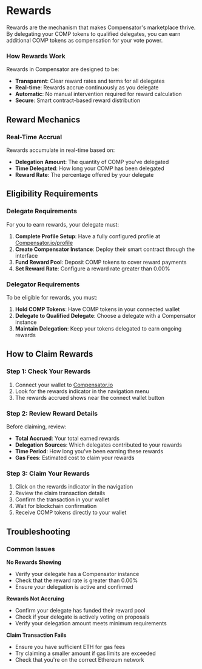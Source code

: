 # Rewards

Rewards are the mechanism that makes Compensator's marketplace thrive. By delegating your COMP tokens to qualified delegates, you can earn additional COMP tokens as compensation for your vote power.

### How Rewards Work

Rewards in Compensator are designed to be:
- **Transparent**: Clear reward rates and terms for all delegates
- **Real-time**: Rewards accrue continuously as you delegate
- **Automatic**: No manual intervention required for reward calculation
- **Secure**: Smart contract-based reward distribution

<!-- ![Rewards Overview](/img/rewards-overview.png)
<p style={{ textAlign: 'center', opacity: 0.7, marginTop: '-6px' }}>
  <em>How the reward system works in Compensator</em>
</p> -->

## Reward Mechanics

### Real-Time Accrual

Rewards accumulate in real-time based on:
- **Delegation Amount**: The quantity of COMP you've delegated
- **Time Delegated**: How long your COMP has been delegated
- **Reward Rate**: The percentage offered by your delegate

<!-- ![Reward Calculation](/img/reward-calculation.png)
<p style={{ textAlign: 'center', opacity: 0.7, marginTop: '-6px' }}>
  <em>Real-time reward calculation formula and factors</em>
</p> -->

<!-- ![Reward Rate Examples](/img/reward-rate-examples.png)
<p style={{ textAlign: 'center', opacity: 0.7, marginTop: '-6px' }}>
  <em>Examples of different reward rate structures</em>
</p> -->

## Eligibility Requirements

### Delegate Requirements

For you to earn rewards, your delegate must:

1. **Complete Profile Setup**: Have a fully configured profile at [Compensator.io/profile](https://compensator.io/profile)
2. **Create Compensator Instance**: Deploy their smart contract through the interface
3. **Fund Reward Pool**: Deposit COMP tokens to cover reward payments
4. **Set Reward Rate**: Configure a reward rate greater than 0.00%

### Delegator Requirements

To be eligible for rewards, you must:

1. **Hold COMP Tokens**: Have COMP tokens in your connected wallet
2. **Delegate to Qualified Delegate**: Choose a delegate with a Compensator instance
3. **Maintain Delegation**: Keep your tokens delegated to earn ongoing rewards

<!-- ![Eligibility Flowchart](/img/rewards-eligibility.png)
<p style={{ textAlign: 'center', opacity: 0.7, marginTop: '-6px' }}>
  <em>Eligibility requirements for both delegates and delegators</em>
</p> -->

## How to Claim Rewards

### Step 1: Check Your Rewards

1. Connect your wallet to [Compensator.io](https://compensator.io)
2. Look for the rewards indicator in the navigation menu
3. The rewards accrued shows near the connect wallet button

<!-- ![Rewards Display](/img/rewards-display.png)
<p style={{ textAlign: 'center', opacity: 0.7, marginTop: '-6px' }}>
  <em>Where to find your accrued rewards in the interface</em>
</p> -->

### Step 2: Review Reward Details

Before claiming, review:
- **Total Accrued**: Your total earned rewards
- **Delegation Sources**: Which delegates contributed to your rewards
- **Time Period**: How long you've been earning these rewards
- **Gas Fees**: Estimated cost to claim your rewards

<!-- ![Reward Details](/img/reward-details.png)
<p style={{ textAlign: 'center', opacity: 0.7, marginTop: '-6px' }}>
  <em>Detailed breakdown of your reward earnings</em>
</p> -->

### Step 3: Claim Your Rewards

1. Click on the rewards indicator in the navigation
2. Review the claim transaction details
3. Confirm the transaction in your wallet
4. Wait for blockchain confirmation
5. Receive COMP tokens directly to your wallet

<!-- ![Claim Process](/img/claim-process.png)
<p style={{ textAlign: 'center', opacity: 0.7, marginTop: '-6px' }}>
  <em>Step-by-step process for claiming your rewards</em>
</p> -->

## Troubleshooting

### Common Issues

**No Rewards Showing**
- Verify your delegate has a Compensator instance
- Check that the reward rate is greater than 0.00%
- Ensure your delegation is active and confirmed

**Rewards Not Accruing**
- Confirm your delegate has funded their reward pool
- Check if your delegate is actively voting on proposals
- Verify your delegation amount meets minimum requirements

**Claim Transaction Fails**
- Ensure you have sufficient ETH for gas fees
- Try claiming a smaller amount if gas limits are exceeded
- Check that you're on the correct Ethereum network